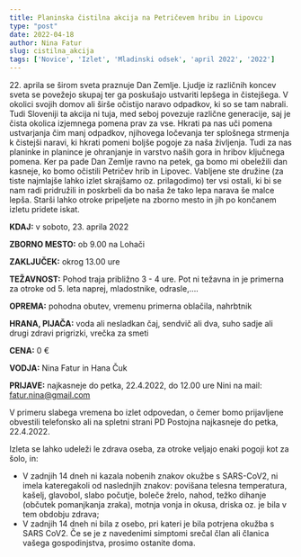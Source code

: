 ```yaml
---
title: Planinska čistilna akcija na Petričevem hribu in Lipovcu
type: "post"
date: 2022-04-18
author: Nina Fatur
slug: cistilna_akcija
tags: ['Novice', 'Izlet', 'Mladinski odsek', 'april 2022', '2022']
---
```


22\. aprila se širom sveta praznuje Dan Zemlje. Ljudje iz različnih koncev sveta se povežejo skupaj ter ga poskušajo ustvariti lepšega in čistejšega. V okolici svojih domov ali širše očistijo naravo odpadkov, ki so se tam nabrali. Tudi Sloveniji ta akcija ni tuja, med seboj povezuje različne generacije, saj je čista okolica izjemnega pomena prav za vse. Hkrati pa nas uči pomena ustvarjanja čim manj odpadkov, njihovega ločevanja ter splošnega strmenja k čistejši naravi, ki hkrati pomeni boljše pogoje za naša življenja. Tudi za nas planinke in planince je ohranjanje in varstvo naših gora in hribov ključnega pomena. Ker pa pade Dan Zemlje ravno na petek, ga bomo mi obeležili dan kasneje, ko bomo očistili Petričev hrib in Lipovec. Vabljene ste družine (za tiste najmlajše lahko izlet skrajšamo oz. prilagodimo) ter vsi ostali, ki bi se nam radi pridružili in poskrbeli da bo naša že tako lepa narava še malce lepša. Starši lahko otroke pripeljete na zborno mesto in jih po končanem izletu pridete iskat. 

**KDAJ:**   v soboto, 23. aprila 2022

**ZBORNO MESTO:**   ob 9.00 na Lohači

**ZAKLJUČEK:**  okrog 13.00 ure

**TEŽAVNOST:**  Pohod traja približno 3 - 4 ure. Pot ni težavna in je primerna za otroke od 5. leta naprej, mladostnike, odrasle,….

**OPREMA:** pohodna obutev, vremenu primerna oblačila, nahrbtnik

**HRANA, PIJAČA:**  voda ali nesladkan čaj, sendvič ali dva, suho sadje ali drugi zdravi prigrizki, vrečka za smeti

**CENA:**   0 €

**VODJA:**  Nina Fatur in Hana Čuk

**PRIJAVE:**    najkasneje do petka, 22.4.2022, do 12.00 ure Nini na mail: fatur.nina@gmail.com 

V primeru slabega vremena bo izlet odpovedan, o čemer bomo prijavljene obvestili telefonsko ali na spletni strani PD Postojna najkasneje do petka, 22.4.2022.

Izleta se lahko udeleži le zdrava oseba, za otroke veljajo enaki pogoji kot za šolo, in:
- V zadnjih 14 dneh ni kazala nobenih znakov okužbe s SARS-CoV2, ni imela kateregakoli od naslednjih znakov: povišana telesna temperatura, kašelj, glavobol, slabo počutje, boleče žrelo, nahod, težko dihanje (občutek pomanjkanja zraka), motnja vonja in okusa, driska oz. je bila v tem obdobju zdrava;
- V zadnjih 14 dneh ni bila z osebo, pri kateri je bila potrjena okužba s SARS CoV2.
Če se je z navedenimi simptomi srečal član ali članica vašega gospodinjstva, prosimo ostanite doma.
